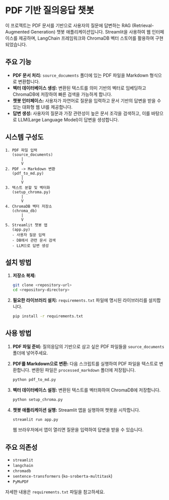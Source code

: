 # PDF 기반 질의응답 챗봇

이 프로젝트는 PDF 문서를 기반으로 사용자의 질문에 답변하는 RAG (Retrieval-Augmented Generation) 챗봇 애플리케이션입니다. Streamlit을 사용하여 웹 인터페이스를 제공하며, LangChain 프레임워크와 ChromaDB 벡터 스토어를 활용하여 구현되었습니다.

## 주요 기능

- **PDF 문서 처리:** `source_documents` 폴더에 있는 PDF 파일을 Markdown 형식으로 변환합니다.
- **벡터 데이터베이스 생성:** 변환된 텍스트를 의미 기반의 벡터로 임베딩하고 ChromaDB에 저장하여 빠른 검색을 가능하게 합니다.
- **챗봇 인터페이스:** 사용자가 자연어로 질문을 입력하고 문서 기반의 답변을 받을 수 있는 대화형 웹 UI를 제공합니다.
- **답변 생성:** 사용자의 질문과 가장 관련성이 높은 문서 조각을 검색하고, 이를 바탕으로 LLM(Large Language Model)이 답변을 생성합니다.

## 시스템 구성도

```
1. PDF 파일 입력
   (source_documents)
       |
       V
2. PDF -> Markdown 변환
   (pdf_to_md.py)
       |
       V
3. 텍스트 분할 및 벡터화
   (setup_chroma.py)
       |
       V
4. ChromaDB 벡터 저장소
   (chroma_db)
       |
       V
5. Streamlit 챗봇 앱
   (app.py)
   - 사용자 질문 입력
   - DB에서 관련 문서 검색
   - LLM으로 답변 생성
```

## 설치 방법

1.  **저장소 복제:**
    ```bash
    git clone <repository-url>
    cd <repository-directory>
    ```

2.  **필요한 라이브러리 설치:**
    `requirements.txt` 파일에 명시된 라이브러리를 설치합니다.
    ```bash
    pip install -r requirements.txt
    ```

## 사용 방법

1.  **PDF 파일 준비:**
    질의응답의 기반으로 삼고 싶은 PDF 파일들을 `source_documents` 폴더에 넣어주세요.

2.  **PDF를 Markdown으로 변환:**
    다음 스크립트를 실행하여 PDF 파일을 텍스트로 변환합니다. 변환된 파일은 `processed_markdown` 폴더에 저장됩니다.
    ```bash
    python pdf_to_md.py
    ```

3.  **벡터 데이터베이스 설정:**
    변환된 텍스트를 벡터화하여 ChromaDB에 저장합니다.
    ```bash
    python setup_chroma.py
    ```

4.  **챗봇 애플리케이션 실행:**
    Streamlit 앱을 실행하여 챗봇을 시작합니다.
    ```bash
    streamlit run app.py
    ```
    웹 브라우저에서 앱이 열리면 질문을 입력하여 답변을 받을 수 있습니다.

## 주요 의존성

-   `streamlit`
-   `langchain`
-   `chromadb`
-   `sentence-transformers` (`ko-sroberta-multitask`)
-   `PyMuPDF`

자세한 내용은 `requirements.txt` 파일을 참고하세요.
